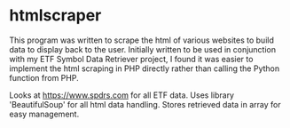 # htmlscraper
This program was written to scrape the html of various websites to build data to display back to the user. 
Initially written to be used in conjunction with my ETF Symbol Data Retriever project, I found it was easier
to implement the html scraping in PHP directly rather than calling the Python function from PHP. 

Looks at https://www.spdrs.com for all ETF data.
Uses library 'BeautifulSoup' for all html data handling.
Stores retrieved data in array for easy management. 
